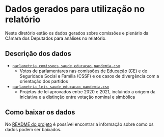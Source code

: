 # Dados gerados para utilização no relatório

Neste diretório estão os dados gerados sobre comissões e plenário da Câmara dos Deputados para análises no relatório.

## Descrição dos dados

  - [`parlametria_comissoes_saude_educacao_pandemia.csv`](./comissoes/parlametria_comissoes_saude_educacao_pandemia.csv)
    - Votos de parlamentares nas comissões de Educação (CE) e de Seguridade Social e Família (CSSF) e os casos de divergência com a orientação dos partidos 
  - [`parlametria_leis_saude_educacao_pandemia.csv`](./leis/parlametria_leis_saude_educacao_pandemia.csv)
    - Projetos de lei aprovados entre 2020 e 2021, incluindo a origem da iniciativa e a distinção entre votação nominal e simbólica

## Como baixar os dados

No [README do projeto](../README.md) é possível encontrar a informação sobre como os dados podem ser baixados.

